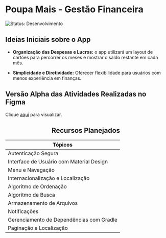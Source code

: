 # Poupa Mais - Gestão Financeira



![Status: Desenvolvimento](https://img.shields.io/badge/Status-Desenvolvimento-%23FF5733)

## Ideias Iniciais sobre o App

- **Organização das Despesas e Lucros:** o app utilizará um layout de cartões para percorrer os meses e mostrar o saldo restante em cada mês.

- **Simplicidade e Diretividade:** Oferecer flexibilidade para usuários com menos experiência em finanças.

## Versão Alpha das Atividades Realizadas no Figma

Clique [aqui](https://www.figma.com/file/RM77cPzriC9UrINLgWxLQ8/Poupa-Mais?type=design&node-id=0-1&mode=design&t=BFmVYovkgKFJLj0E-0) para visualizar.

<div align="center">
  
## Recursos Planejados
 
| Tópicos                                    |
|--------------------------------------------|
| Autenticação Segura                        | 
| Interface de Usuário com Material Design   |                                              
| Menu e Navegação                           |                                              
| Internacionalização e Localização          |                                              
| Algoritmo de Ordenação                     |
| Algoritmo de Busca                         |
| Armazenamento de Arquivos                  |                         
| Notificações                               |                                              
| Gerenciamento de Dependências com Gradle   |   
| Paginação e Localização                    |

</div>
